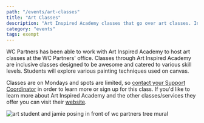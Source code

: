 ```yaml
---
path: "/events/art-classes"
title: "Art Classes"
description: "Art Inspired Academy classes that go over art classes. Inclusive classes designed to be awesome and catered to various skill levels."
category: "events"
tags: exempt
---
```


WC Partners has been able to work with Art Inspired Academy to host art classes at the WC Partners' office. Classes through Art Inspired Academy are inclusive classes designed to be awesome and catered to various skill levels. Students will explore various painting techniques used on canvas.

Classes are on Mondays and spots are limited, so [contact your Support Coordinator](/sc-contact/) in order to learn more or sign up for this class. If you'd like to learn more about Art Inspired Academy and the other classes/services they offer you can visit their [website](http://www.artinspired.me/acaacademy.html).

![art student and jamie posing in front of wc partners tree mural](https://res.cloudinary.com/tpage99/image/upload/v1562379733/WCPartners/IMG_0647.jpg)
